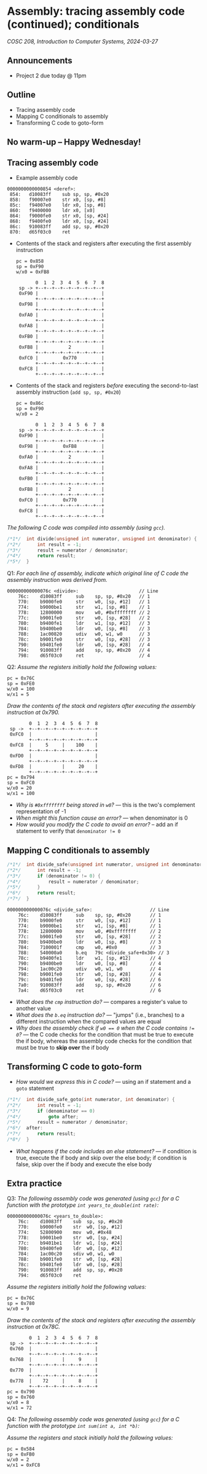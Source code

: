 # Assembly: tracing assembly code (continued); conditionals
_COSC 208, Introduction to Computer Systems, 2024-03-27_

## Announcements
* Project 2 due today @ 11pm

## Outline
* Tracing assembly code
* Mapping C conditionals to assembly
* Transforming C code to goto-form

## No warm-up – Happy Wednesday!

## Tracing assembly code

* Example assembly code

```
0000000000000854 <deref>:
 854:   d10083ff    sub sp, sp, #0x20
 858:   f90007e0    str x0, [sp, #8]
 85c:   f94007e0    ldr x0, [sp, #8]
 860:   f9400000    ldr x0, [x0]
 864:   f9000fe0    str x0, [sp, #24]
 868:   f9400fe0    ldr x0, [sp, #24]
 86c:   910083ff    add sp, sp, #0x20
 870:   d65f03c0    ret
```

* Contents of the stack and registers after executing the first assembly instruction
    ```
    pc = 0x858
    sp = 0xF90
    w/x0 = 0xFB8
    ```
    ```
           0  1  2  3  4  5  6  7  8
     sp -> +--+--+--+--+--+--+--+--+
     0xF90 |                       |
           +--+--+--+--+--+--+--+--+
     0xF98 |                       |
           +--+--+--+--+--+--+--+--+
     0xFA0 |                       |
           +--+--+--+--+--+--+--+--+
     0xFA8 |                       |
           +--+--+--+--+--+--+--+--+
     0xFB0 |                       |
           +--+--+--+--+--+--+--+--+
     0xFB8 |           2           |
           +--+--+--+--+--+--+--+--+
     0xFC0 |         0x770         |
           +--+--+--+--+--+--+--+--+
     0xFC8 |                       |
           +--+--+--+--+--+--+--+--+
    ```

* Contents of the stack and registers *before* executing the second-to-last assembly instruction (`add sp, sp, #0x20`)
    ```
    pc = 0x86c
    sp = 0xF90
    w/x0 = 2
    ```
    ```
           0  1  2  3  4  5  6  7  8
     sp -> +--+--+--+--+--+--+--+--+
     0xF90 |                       |
           +--+--+--+--+--+--+--+--+
     0xF98 |         0xFB8         |
           +--+--+--+--+--+--+--+--+
     0xFA0 |           2           |
           +--+--+--+--+--+--+--+--+
     0xFA8 |                       |
           +--+--+--+--+--+--+--+--+
     0xFB0 |                       |
           +--+--+--+--+--+--+--+--+
     0xFB8 |           2           |
           +--+--+--+--+--+--+--+--+
     0xFC0 |         0x770         |
           +--+--+--+--+--+--+--+--+
     0xFC8 |                       |
           +--+--+--+--+--+--+--+--+
    ```

_The following C code was compiled into assembly (using `gcc`)._


```c
/*1*/  int divide(unsigned int numerator, unsigned int denominator) {
/*2*/      int result = -1;
/*3*/      result = numerator / denominator;
/*4*/      return result;
/*5*/  }
```

Q1: _For each line of assembly, indicate which original line of C code the assembly instruction was derived from._

```
000000000000076c <divide>:                      // Line
    76c:    d10083ff     sub    sp, sp, #0x20   // 1
    770:    b9000fe0     str    w0, [sp, #12]   // 1
    774:    b9000be1     str    w1, [sp, #8]    // 1
    778:    12800000     mov    w0, #0xffffffff // 2
    77c:    b9001fe0     str    w0, [sp, #28]   // 2
    780:    b9400fe1     ldr    w1, [sp, #12]   // 3
    784:    b9400be0     ldr    w0, [sp, #8]    // 3
    788:    1ac00820     udiv   w0, w1, w0      // 3
    78c:    b9001fe0     str    w0, [sp, #28]   // 3
    790:    b9401fe0     ldr    w0, [sp, #28]   // 4
    794:    910083ff     add    sp, sp, #0x20   // 4
    798:    d65f03c0     ret                    // 4
```

Q2: _Assume the registers initially hold the following values:_
```
pc = 0x76C
sp = 0xFE0
w/x0 = 100
w/x1 = 5
```
_Draw the contents of the stack and registers after executing the assembly instruction at 0x790._

```
        0  1  2  3  4  5  6  7  8          
 sp ->  +--+--+--+--+--+--+--+--+
 0xFC0  |                       |
        +--+--+--+--+--+--+--+--+
 0xFC8  |     5     |    100    |
        +--+--+--+--+--+--+--+--+
 0xFD0  |                       |
        +--+--+--+--+--+--+--+--+
 0xFD8  |           |     20    |
        +--+--+--+--+--+--+--+--+
pc = 0x794
sp = 0xFC0
w/x0 = 20
w/x1 = 100
```

* _Why is `#0xffffffff` being stored in `w0`?_ — this is the two's complement representation of -1
* _When might this function cause an error?_ — when denominator is 0
* _How would you modify the C code to avoid an error?_ – add an if statement to verify that `denominator != 0`

## Mapping C conditionals to assembly


```c
/*1*/  int divide_safe(unsigned int numerator, unsigned int denominator) {
/*2*/      int result = -1;
/*3*/      if (denominator != 0) {
/*4*/          result = numerator / denominator;
/*5*/      }
/*6*/      return result;
/*7*/  }
```

```
000000000000076c <divide_safe>:                     // Line
    76c:    d10083ff     sub    sp, sp, #0x20       // 1
    770:    b9000fe0     str    w0, [sp, #12]       // 1
    774:    b9000be1     str    w1, [sp, #8]        // 1
    778:    12800000     mov    w0, #0xffffffff     // 2
    77c:    b9001fe0     str    w0, [sp, #28]       // 2
    780:    b9400be0     ldr    w0, [sp, #8]        // 3
    784:    7100001f     cmp    w0, #0x0            // 3
    788:    540000a0     b.eq   79c <divide_safe+0x30> // 3
    78c:    b9400fe1     ldr    w1, [sp, #12]       // 4
    790:    b9400be0     ldr    w0, [sp, #8]        // 4
    794:    1ac00c20     udiv   w0, w1, w0          // 4
    798:    b9001fe0     str    w0, [sp, #28]       // 4
    79c:    b9401fe0     ldr    w0, [sp, #28]       // 6
    7a0:    910083ff     add    sp, sp, #0x20       // 6
    7a4:    d65f03c0     ret                        // 6
```

* _What does the `cmp` instruction do?_ — compares a register's value to another value
* _What does the `b.eq` instruction do?_ — "jumps" (i.e., branches) to a different instruction when the compared values are equal
* _Why does the assembly check if `w0 == 0` when the C code contains `!= 0`?_ — the C code checks for the condition that must be true to execute the if body, whereas the assembly code checks for the condition that must be true to **skip over** the if body

## Transforming C code to goto-form

* _How would we express this in C code?_ — using an if statement and a `goto` statement


```c
/*1*/  int divide_safe_goto(int numerator, int denominator) {
/*2*/      int result = -1;
/*3*/      if (denominator == 0)
/*4*/          goto after;
/*5*/      result = numerator / denominator;
/*6*/  after:
/*7*/      return result;
/*8*/  }
```

* _What happens if the code includes an else statement?_ — if condition is true, execute the if body and skip over the else body; if condition is false, skip over the if body and execute the else body

## Extra practice

Q3: _The following assembly code was generated (using `gcc`) for a C function with the prototype `int years_to_double(int rate)`:_

```
000000000000076c <years_to_double>:
    76c:    d10083ff    sub  sp, sp, #0x20
    770:    b9000fe0    str  w0, [sp, #12]
    774:    52800900    mov  w0, #0x48
    778:    b9001be0    str  w0, [sp, #24]
    77c:    b9401be1    ldr  w1, [sp, #24]
    780:    b9400fe0    ldr  w0, [sp, #12]
    784:    1ac00c20    sdiv w0, w1, w0
    788:    b9001fe0    str  w0, [sp, #28]
    78c:    b9401fe0    ldr  w0, [sp, #28]
    790:    910083ff    add  sp, sp, #0x20 
    794:    d65f03c0    ret
```

_Assume the registers initially hold the following values:_
```
pc = 0x76C
sp = 0x780
w/x0 = 9
```
_Draw the contents of the stack and registers after executing the assembly instruction at 0x78C._

```
        0  1  2  3  4  5  6  7  8          
 sp ->  +--+--+--+--+--+--+--+--+
 0x760  |                       |
        +--+--+--+--+--+--+--+--+
 0x768  |           |     9     |
        +--+--+--+--+--+--+--+--+
 0x770  |                       |
        +--+--+--+--+--+--+--+--+
 0x778  |    72     |     8     |
        +--+--+--+--+--+--+--+--+
pc = 0x790
sp = 0x760
w/x0 = 8
w/x1 = 72
```

Q4: _The following assembly code was generated (using `gcc`) for a C function with the prototype `int sum(int a, int *b)`:_

_Assume the registers and stack initially hold the following values:_

```
pc = 0x584
sp = 0xFB0
w/x0 = 2
w/x1 = 0xFC8 
```
```

















 sp -> +--+--+--+--+--+--+--+--+
 0xFB0 |                       |
       +--+--+--+--+--+--+--+--+
 0xFB8 |                       |
       +--+--+--+--+--+--+--+--+
 0xFC0 |         0xFC8         |
       +--+--+--+--+--+--+--+--+
 0xFC8 |     3     |     2     |
       +--+--+--+--+--+--+--+--+
 0xFD0 |         0x618         |
       +--+--+--+--+--+--+--+--+
 0xFD8 |                       |
       +--+--+--+--+--+--+--+--+
```
    
_Trace through the assembly code and update the contents of the stack and registers until the pc = 0x5B0._

```
pc = 0x5B0
sp = 0xF90
w/x0 = 5
w/x1 = 0xFC8
w/x8 = 0xFC8
w/x9 = 5
w/x10 = 3
```
```
       0  1  2  3  4  5  6  7  8
 sp -> +--+--+--+--+--+--+--+--+
 0xF90 |                       |
       +--+--+--+--+--+--+--+--+
 0xF98 |     5     |     3     |
       +--+--+--+--+--+--+--+--+
 0xFA0 |         0xFC8         |
       +--+--+--+--+--+--+--+--+
 0xFA8 |           |     2     |
       +--+--+--+--+--+--+--+--+
 0xFB0 |                       |
       +--+--+--+--+--+--+--+--+
 0xFB8 |                       |
       +--+--+--+--+--+--+--+--+
 0xFC0 |         0xFC8         |
       +--+--+--+--+--+--+--+--+
 0xFC8 |     3     |     2     |
       +--+--+--+--+--+--+--+--+
 0xFD0 |         0x618         |
       +--+--+--+--+--+--+--+--+
 0xFD8 |                       |
       +--+--+--+--+--+--+--+--+
```
